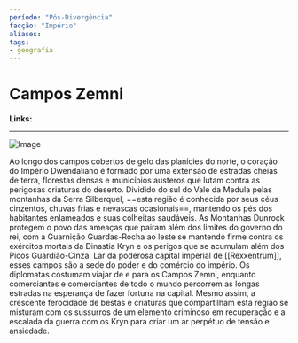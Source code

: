 ```yaml
---
período: "Pós-Divergência"
facção: "Império" 
aliases: 
tags:
- geografia
---
```


# **Campos Zemni**

**Links:**

---
![Image](https://raw.githubusercontent.com/maximevaillancourt/digital-garden-jekyll-template/master/assets/image.jpg)

Ao longo dos campos cobertos de gelo das planícies do norte, o coração do Império Dwendaliano é formado por uma extensão de estradas cheias de terra, florestas densas e municípios austeros que lutam contra as perigosas criaturas do deserto. Dividido do sul do Vale da Medula pelas montanhas da Serra Silberquel, ==esta região é conhecida por seus céus cinzentos, chuvas frias e nevascas ocasionais==, mantendo os pés dos habitantes enlameados e suas colheitas saudáveis. As Montanhas Dunrock protegem o povo das ameaças que pairam além dos limites do governo do rei, com a Guarnição Guardas-Rocha ao leste se mantendo firme contra os exércitos mortais da Dinastia Kryn e os perigos que se acumulam além dos Picos Guardião-Cinza. Lar da poderosa capital imperial de [[Rexxentrum]], esses campos são a sede do poder e do comércio do império. Os diplomatas costumam viajar de e para os Campos Zemni, enquanto comerciantes e comerciantes de todo o mundo percorrem as longas estradas na esperança de fazer fortuna na capital. Mesmo assim, a crescente ferocidade de bestas e criaturas que compartilham esta região se misturam com os sussurros de um elemento criminoso em recuperação e a escalada da guerra com os Kryn para criar um ar perpétuo de tensão e ansiedade.
